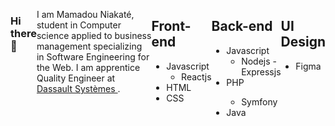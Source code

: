 ### Hi there 👋
I am Mamadou Niakaté, student in Computer science applied to business management specializing in Software Engineering for the Web. I am apprentice Quality Engineer at <a href="https://www.3ds.com/" target="_blank">
    Dassault Systèmes
  </a>.
<html>
<head>
<style>
body {
display: flex;
}
</style>
</head>
 <body style="display:flex;">
<section>
    <h2>Front-end</h2>
    <ul>
        <li>Javascript</>
            <ul>
                <li>Reactjs</li>
            </ul>
        <li>HTML</li>
        <li>CSS</li>
    </ul>
  </section>
  <section>
    <h2>Back-end</h2>
    <ul>
        <li>Javascript</>
            <ul>
                <li>Nodejs - Expressjs</li>
            </ul>
        <li>PHP</li>
            <ul>
                <li>Symfony</li>
            </ul>
        <li>Java</li>
    </ul>
  </section>
  <section>
    <h2>UI Design</h2>
    <ul>
        <li>Figma</li>
    </ul>
  </section>
  </body>
  </html>
<!--
**mamadou-niakate/mamadou-niakate** is a ✨ _special_ ✨ repository because its `README.md` (this file) appears on your GitHub profile.

Here are some ideas to get you started:

- 🔭 I’m currently working on ...
- 🌱 I’m currently learning ...
- 👯 I’m looking to collaborate on ...
- 🤔 I’m looking for help with ...
- 💬 Ask me about ...
- 📫 How to reach me: ...
- 😄 Pronouns: ...
- ⚡ Fun fact: ...
-->
